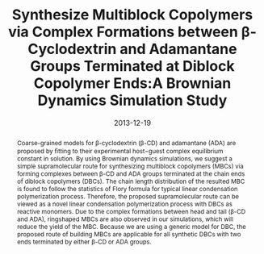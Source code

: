 ---
title: "Synthesize Multiblock Copolymers via Complex Formations between  β-Cyclodextrin and Adamantane Groups Terminated at Diblock Copolymer  Ends:A Brownian Dynamics Simulation Study"
authors:
- Wei Wang
- You-Liang Zhu
- Hu-Jun Qian
- Zhong-Yuan Lu
date: "2013-12-19"
doi: "10.1021/jp4073137"
publication_types: ["期刊文章"]
publication: "The Journal of Physical Chemistry B"
publication_short: "J. Phys. Chem. B"
abstract: "Coarse-grained models for β-cyclodextrin (β-CD) and adamantane  (ADA) are proposed by ﬁtting to their experimental host−guest complex  equilibrium constant in solution. By using Brownian dynamics  simulations, we suggest a simple supramolecular route for synthesizing  multiblock copolymers (MBCs) via forming complexes between β-CD and ADA  groups terminated at the chain ends of diblock copolymers (DBCs). The  chain length distribution of the resulted MBC is found to follow the  statistics of Flory formula for typical linear condensation  polymerization process. Therefore, the proposed supramolecular route can  be viewed as a novel linear condensation polymerization process with  DBCs as reactive monomers. Due to the complex formations between head  and tail (β-CD and ADA), ringshaped MBCs are also observed in our  simulations, which will reduce the yield of the MBC. Because we are  using a generic model for DBC, the proposed route of building MBCs are  applicable for all synthetic DBCs with two ends terminated by either  β-CD or ADA groups."
url_pdf: "https://pubs.acs.org/doi/10.1021/jp4073137"
---